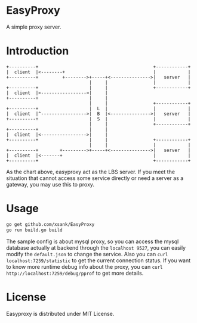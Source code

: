# EasyProxy
A simple proxy server.


# Introduction
```
+----------+                                           +------------+
|  client  |<--------+                                 |            |
+----------+         +-------->+-----+<--------------->|   server   |
                               |     |                 |            |
+----------+                   |     |                 +------------+
|  client  |<----------------->|     |
+----------+                   |     |
                               |     |                 +------------+
+----------+                   |  L  |                 |            |
|  client  |^----------------->|  B  |<--------------->|   server   |
+----------+                   |  S  |                 |            |
                               |     |                 +------------+
+----------+                   |     |
|  client  |<----------------->|     |
+----------+                   |     |                 +------------+
                               |     |                 |            |
+----------+        +--------->+-----+<--------------->|   server   |
|  client  |<-------+                                  |            |
+----------+                                           +------------+

```  
As the chart above, easyproxy act as the LBS server. If you meet the situation that cannot access some
service directly or need a server as a gateway, you may use this to proxy.

# Usage

```bash
go get github.com/xsank/EasyProxy
go run build.go build
```
The sample config is about mysql proxy, so you can access the mysql database actually at backend
through the `localhost 9527`, you can easily modify the `default.json` to change the service.
Also you can `curl localhost:7259/statistic` to get the current connection status. If you want to know
more runtime debug info about the proxy, you can `curl http://localhost:7259/debug/pprof` to get more details.


# License
Easyproxy is distributed under MIT License.
